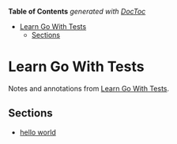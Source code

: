<!-- START doctoc generated TOC please keep comment here to allow auto update -->
<!-- DON'T EDIT THIS SECTION, INSTEAD RE-RUN doctoc TO UPDATE -->
**Table of Contents**  *generated with [DocToc](https://github.com/thlorenz/doctoc)*

- [Learn Go With Tests](#learn-go-with-tests)
  - [Sections](#sections)

<!-- END doctoc generated TOC please keep comment here to allow auto update -->

# Learn Go With Tests

Notes and annotations from [Learn Go With Tests](https://quii.gitbook.io/learn-go-with-tests).

## Sections

- [hello world](./01-hello-world/README.md)
